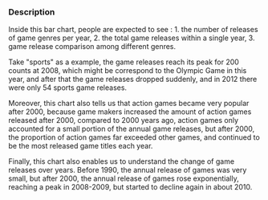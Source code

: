 ### **Description**

Inside this bar chart, people are expected to see : 1. the number of releases of game genres per year, 2. the total game releases within a single year, 3. game release comparison among different genres.

Take "sports" as a example, the game releases reach its peak for 200 counts at 2008, which might be correspond to the Olympic Game in this year, and after that the game releases dropped suddenly, and in 2012 there were only 54 sports game releases.

Moreover, this chart also tells us that action games became very popular after 2000, because game makers increased the amount of action games released after 2000, compared to 2000 years ago, action games only accounted for a small portion of the annual game releases, but after 2000, the proportion of action games far exceeded other games, and continued to be the most released game titles each year.

Finally, this chart also enables us to understand the change of game releases over years. Before 1990, the annual release of games was very small, but after 2000, the annual release of games rose exponentially, reaching a peak in 2008-2009, but started to decline again in about 2010.
